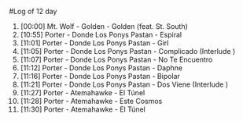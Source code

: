 #Log of 12 day

1. [00:00] Mt. Wolf - Golden - Golden (feat. St. South)
1. [10:55] Porter - Donde Los Ponys Pastan - Espiral
1. [11:01] Porter - Donde Los Ponys Pastan - Girl
1. [11:05] Porter - Donde Los Ponys Pastan - Complicado (Interlude )
1. [11:07] Porter - Donde Los Ponys Pastan - No Te Encuentro
1. [11:12] Porter - Donde Los Ponys Pastan - Daphne
1. [11:16] Porter - Donde Los Ponys Pastan - Bipolar
1. [11:21] Porter - Donde Los Ponys Pastan - Dos Viene (Interlude )
1. [11:27] Porter - Atemahawke - El Túnel
1. [11:28] Porter - Atemahawke - Este Cosmos
1. [11:30] Porter - Atemahawke - El Túnel
